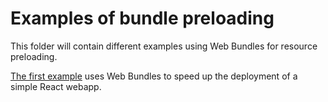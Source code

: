 # Examples of bundle preloading

This folder will contain different examples using Web Bundles for resource preloading.

[The first example](./create-react-app) uses Web Bundles to speed up the deployment of a simple React webapp.
